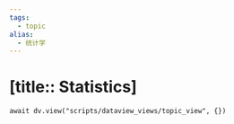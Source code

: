 ```yaml
---
tags:
  - topic
alias:
  - 统计学
---
```


# [title:: Statistics]

```dataviewjs
await dv.view("scripts/dataview_views/topic_view", {})
```
